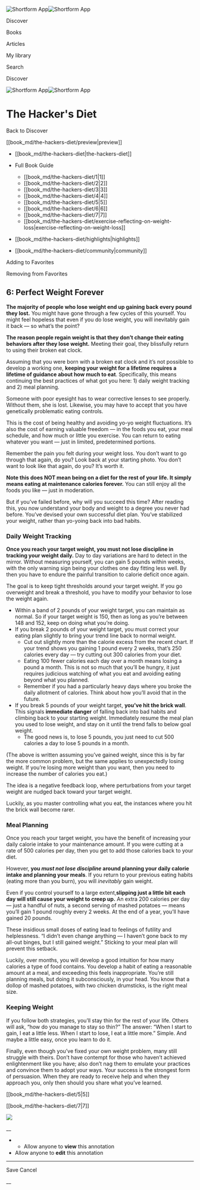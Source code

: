 ![Shortform App](/img/logo.36a2399e.svg)![Shortform App](/img/logo-dark.70c1b072.svg)

Discover

Books

Articles

My library

Search

Discover

![Shortform App](/img/logo.36a2399e.svg)![Shortform App](/img/logo-dark.70c1b072.svg)

# The Hacker's Diet

Back to Discover

[[book_md/the-hackers-diet/preview|preview]]

  * [[book_md/the-hackers-diet|the-hackers-diet]]
  * Full Book Guide

    * [[book_md/the-hackers-diet/1|1]]
    * [[book_md/the-hackers-diet/2|2]]
    * [[book_md/the-hackers-diet/3|3]]
    * [[book_md/the-hackers-diet/4|4]]
    * [[book_md/the-hackers-diet/5|5]]
    * [[book_md/the-hackers-diet/6|6]]
    * [[book_md/the-hackers-diet/7|7]]
    * [[book_md/the-hackers-diet/exercise-reflecting-on-weight-loss|exercise-reflecting-on-weight-loss]]
  * [[book_md/the-hackers-diet/highlights|highlights]]
  * [[book_md/the-hackers-diet/community|community]]



Adding to Favorites 

Removing from Favorites 

## 6: Perfect Weight Forever

**The majority of people who lose weight end up gaining back every pound they lost.** You might have gone through a few cycles of this yourself. You might feel hopeless that even if you do lose weight, you will inevitably gain it back — so what’s the point?

**The reason people regain weight is that they don’t change their eating behaviors after they lose weight.** Meeting their goal, they blissfully return to using their broken eat clock.

Assuming that you were born with a broken eat clock and it’s not possible to develop a working one, **keeping your weight for a lifetime requires a lifetime of guidance about how much to eat**. Specifically, this means continuing the best practices of what got you here: 1) daily weight tracking and 2) meal planning.

Someone with poor eyesight has to wear corrective lenses to see properly. Without them, she is lost. Likewise, you may have to accept that you have genetically problematic eating controls.

This is the cost of being healthy and avoiding yo-yo weight fluctuations. It’s also the cost of earning valuable freedom — in the foods you eat, your meal schedule, and how much or little you exercise. You can return to eating whatever you want — just in limited, predetermined portions.

Remember the pain you felt during your weight loss. You don’t want to go through that again, do you? Look back at your starting photo. You don’t want to look like that again, do you? It’s worth it.

**Note this does NOT mean being on a diet for the rest of your life. It simply means eating at maintenance calories forever.** You can still enjoy all the foods you like — just in moderation.

But if you’ve failed before, why will you succeed this time? After reading this, you now understand your body and weight to a degree you never had before. You’ve devised your own successful diet plan. You’ve stabilized your weight, rather than yo-yoing back into bad habits.

### Daily Weight Tracking

**Once you reach your target weight, you must not lose discipline in tracking your weight daily.** Day to day variations are hard to detect in the mirror. Without measuring yourself, you can gain 5 pounds within weeks, with the only warning sign being your clothes one day fitting less well. By then you have to endure the painful transition to calorie deficit once again.

The goal is to keep tight thresholds around your target weight. If you go overweight and break a threshold, you have to modify your behavior to lose the weight again.

  * Within a band of 2 pounds of your weight target, you can maintain as normal. So if your target weight is 150, then as long as you’re between 148 and 152, keep on doing what you’re doing.
  * If you break 2 pounds of your weight target, you must correct your eating plan slightly to bring your trend line back to normal weight. 
    * Cut out slightly more than the calorie excess from the recent chart. If your trend shows you gaining 1 pound every 2 weeks, that’s 250 calories every day — try cutting out 300 calories from your diet.
    * Eating 100 fewer calories each day over a month means losing a pound a month. This is not so much that you’ll be hungry, it just requires judicious watching of what you eat and avoiding eating beyond what you planned.
    * Remember if you had a particularly heavy days where you broke the daily allotment of calories. Think about how you’ll avoid that in the future.
  * If you break 5 pounds of your weight target, **you’ve hit the brick wall**. This signals **immediate danger** of falling back into bad habits and climbing back to your starting weight. Immediately resume the meal plan you used to lose weight, and stay on it until the trend falls to below goal weight.
    * The good news is, to lose 5 pounds, you just need to cut 500 calories a day to lose 5 pounds in a month.



(The above is written assuming you’ve gained weight, since this is by far the more common problem, but the same applies to unexpectedly losing weight. If you’re losing more weight than you want, then you need to increase the number of calories you eat.)

The idea is a negative feedback loop, where perturbations from your target weight are nudged back toward your target weight.

Luckily, as you master controlling what you eat, the instances where you hit the brick wall become rarer.

### Meal Planning

Once you reach your target weight, you have the benefit of increasing your daily calorie intake to your maintenance amount. If you were cutting at a rate of 500 calories per day, then you get to add those calories back to your diet.

However, **you _must not lose discipline_ around planning your daily calorie intake and planning your meals**. If you return to your previous eating habits (eating more than you burn), you will _inevitably_ gain weight.

Even if you control yourself to a large extent,**slipping just a little bit each day will still cause your weight to creep up.** An extra 200 calories per day — just a handful of nuts, a second serving of mashed potatoes — means you’ll gain 1 pound roughly every 2 weeks. At the end of a year, you’ll have gained 20 pounds.

These insidious small doses of eating lead to feelings of futility and helplessness. “I didn’t even change anything — I haven’t gone back to my all-out binges, but I still gained weight.” Sticking to your meal plan will prevent this setback.

Luckily, over months, you will develop a good intuition for how many calories a type of food contains. You develop a habit of eating a reasonable amount at a meal, and exceeding this feels inappropriate. You’re still planning meals, but doing it subconsciously, in your head. You know that a dollop of mashed potatoes, with two chicken drumsticks, is the right meal size.

### Keeping Weight

If you follow both strategies, you’ll stay thin for the rest of your life. Others will ask, “how do you manage to stay so thin?” The answer: “When I start to gain, I eat a little less. When I start to lose, I eat a little more.” Simple. And maybe a little easy, once you learn to do it.

Finally, even though you’ve fixed your own weight problem, many still struggle with theirs. Don’t have contempt for those who haven’t achieved enlightenment like you have; also don’t nag them to emulate your practices and convince them to adopt your ways. Your success is the strongest form of persuasion. When they are ready to receive help and when they approach you, only then should you share what you’ve learned.

[[book_md/the-hackers-diet/5|5]]

[[book_md/the-hackers-diet/7|7]]

![](https://bat.bing.com/action/0?ti=56018282&Ver=2&mid=62cdddbe-3d5a-49ae-aee2-66e50b7373cc&sid=1711133063fa11eebdec89a8b8ae3bbc&vid=171147a063fa11eea7440fcfeb230d96&vids=0&msclkid=N&pi=0&lg=en-US&sw=800&sh=600&sc=24&nwd=1&tl=Shortform%20%7C%20Book&p=https%3A%2F%2Fwww.shortform.com%2Fapp%2Fbook%2Fthe-hackers-diet%2F6&r=&lt=601&evt=pageLoad&sv=1&rn=571538)

__

  *   * Allow anyone to **view** this annotation
  * Allow anyone to **edit** this annotation



* * *

Save Cancel

__



